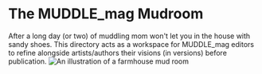 # The MUDDLE_mag Mudroom  
After a long day (or two) of muddling mom won't let you in the house with sandy shoes. This directory acts as a workspace for MUDDLE_mag editors to refine alongside artists/authors their visions (in versions) before publication.
![An illustration of a farmhouse mud room](https://raw.githubusercontent.com/taylorcate/MUDDLE/master/PromotionalMaterials/MudRoom_11-2.png)
